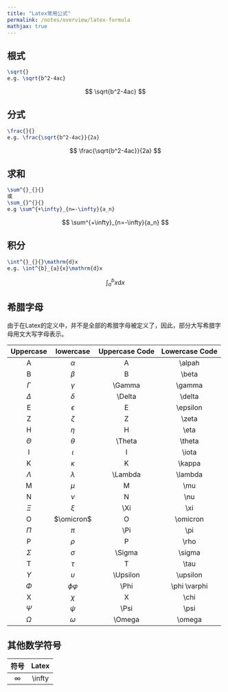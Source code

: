 ```yaml
---
title: "Latex常用公式"
permalink: /notes/overview/latex-formula
mathjax: true
---
```


## 根式

```latex
\sqrt{}
e.g. \sqrt{b^2-4ac}
```

$$
\sqrt{b^2-4ac}
$$

## 分式

```latex
\frac{}{}
e.g. \frac{\sqrt{b^2-4ac}}{2a}
```

$$
\frac{\sqrt{b^2-4ac}}{2a}
$$

## 求和

```latex
\sum^{}_{}{}
或
\sum_{}^{}{}
e.g \sum^{+\infty}_{n=-\infty}{a_n}
```

$$
\sum^{+\infty}_{n=-\infty}{a_n}
$$

## 积分

```latex
\int^{}_{}{}\mathrm{d}x
e.g. \int^{b}_{a}{x}\mathrm{d}x
```

$$
\int^{b}_{a}{x}\mathrm{d}x
$$

## 希腊字母

由于在Latex的定义中，并不是全部的希腊字母被定义了，因此，部分大写希腊字母用文大写字母表示。

|  Uppercase |    lowercase   | Uppercase Code | Lowercase Code |
|:----------:|:--------------:|:--------------:|:--------------:|
|      A     |    $\alpha$    |        A       |     \alpah     |
|      B     |     $\beta$    |        B       |      \beta     |
|  $\Gamma$  |    $\gamma$    |     \Gamma     |     \gamma     |
|  $\Delta$  |    $\delta$    |     \Delta     |     \delta     |
|      E     |   $\epsilon$   |        E       |    \epsilon    |
|      Z     |     $\zeta$    |        Z       |      \zeta     |
|      H     |     $\eta$     |        H       |      \eta      |
|  $\Theta$  |    $\theta$    |     \Theta     |     \theta     |
|      I     |     $\iota$    |        I       |      \iota     |
|      K     |    $\kappa$    |        K       |     \kappa     |
|  $\Lambda$ |    $\lambda$   |     \Lambda    |     \lambda    |
|      M     |      $\mu$     |        M       |       \mu      |
|      N     |      $\nu$     |        N       |       \nu      |
|    $\Xi$   |      $\xi$     |       \Xi      |       \xi      |
|      O     |   $\omicron$   |        O       |    \omicron    |
|    $\Pi$   |      $\pi$     |       \Pi      |       \pi      |
|      P     |     $\rho$     |        P       |      \rho      |
|  $\Sigma$  |    $\sigma$    |     \Sigma     |     \sigma     |
|      T     |     $\tau$     |        T       |      \tau      |
| $\Upsilon$ |   $\upsilon$   |    \Upsilon    |    \upsilon    |
|   $\Phi$   | $\phi \varphi$ |      \Phi      |  \phi \varphi  |
|      X     |     $\chi$     |        X       |      \chi      |
|   $\Psi$   |     $\psi$     |      \Psi      |      \psi      |
|  $\Omega$  |    $\omega$    |     \Omega     |     \omega     |

## 其他数学符号

|   符号   |  Latex |
|:--------:|:------:|
| $\infty$ | \infty |
